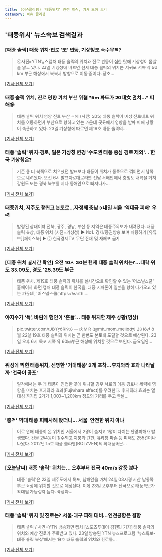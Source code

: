 ```yaml
---
title: (이슈클리핑) '태풍위치' 관련 이슈, 기사 모아 보기
category: 이슈 클리핑
---
```

## **'태풍위치'** 뉴스속보 검색결과
### [태풍 솔릭] 태풍 위치·진로 ‘또’ 변동, 기상청도 속수무책?

>ⓒ사진=YTN뉴스캡처 태풍 솔릭의 위치와 진로 변동이 심한 탓에 기상청이 몸살을 앓고 있다. 23일 기상청에 따르면 현재 태풍 솔릭의 위치는 서귀포 서쪽 약 90 km 부근 해상에서 북북서 방향으로 이동 중이다. 당초...

[[기사 전체 보기]](http://www.dailian.co.kr/news/view/734411/?sc=naver)

### 태풍 솔릭 위치, 진로 영향 끼쳐 부산 위협 "5m 파도가 20대女 덮쳐…" 피해多

>태풍 솔릭 위치 영향 진로 부산 피해 (사진: SBS) 태풍 솔릭이 예상 진로대로 위치를 이동하면서 부산으로 향하고 있는 가운데 곳곳에서 영향을 받아 피해 상황이 속출하고 있다. 23일 기상청에 따르면 제19호 태풍 솔릭의...

[[기사 전체 보기]](http://www.honam.co.kr/read.php3?aid=1534987213563479215)

### 태풍 '솔릭' 위치·경로, 일본 기상청 변경 '수도권 태풍 중심 경로 제외'… 한국 기상청은?

>기존 좀 더 북쪽으로 치우쳤던 발표보다 태풍이 위치가 동쪽으로 꺾이면서 남쪽으로 내려왔다. 오전 6시 발표자료대로라면 전남 서해안에서 충청도 내륙을 거쳐 강원도 또는 경북 북부를 지나 동해안으로 빠져나가...

[[기사 전체 보기]](http://www.etoday.co.kr/news/section/newsview.php?idxno=1655262)

### 태풍위치, 제주도 할퀴고 본토로…자정께 충남→내일 서울 '역대급 피해' 우려

>발령된 상태이며 전북, 광주, 경남, 부산 등 지역은 태풍주의보가 내려졌다. 태풍 솔릭 북상, 태풍 위치 (사진=기상청) ▶ No1. 경제/증권방송 보며 채팅하기 [유튜브][페이스북] ▶ ⓒ 한국경제TV, 무단 전재 및 재배포 금지

[[기사 전체 보기]](http://news.wowtv.co.kr/NewsCenter/News/Read?articleId=A201808230149&t=NN)

### [태풍 위치 실시간 확인] 오전 10시 30분 현재 태풍 솔릭 위치는?…대략 위도 33.09도, 경도 125.39도 부근

>태풍 위치. 제19호 태풍 솔릭의 위치를 실시간으로 확인할 수 있는 '어스널스쿨' 홈페이지 화면 캡처 태풍 솔릭이 한국을, 태풍 시마론이 일본을 향해 다가오고 있는 가운데, '어스널스쿨(https://earth....

[[기사 전체 보기]](http://news.imaeil.com/Society/2018082310413082753)

### 야자수가 ‘툭’, 바람에 행인이 ‘흔들’… 태풍 위치한 제주 상황(영상)

>pic.twitter.com/tJBYy6RKtC — 肉MIR (@mir_mom_mellody) 2018년 8월 22일 19호 태풍 솔릭의 위치는 곧 한반도 본토에 도달할 것으로 예상된다. 23일 오후 6시 목포 서쪽 약 60㎞부근 해상에 위치할 것으로 보인다. 금요일인...

[[기사 전체 보기]](http://news.kmib.co.kr/article/view.asp?arcid=0012624277&code=61121111&cp=nv)

### 위성에 찍힌 태풍위치, 선명한 '거대태풍' 2개 포착…후지와라 효과 나타날까 '전국이 공포'

>일각에서는 두 개 태풍이 인접한 곳에 위치할 경우 서로의 이동 경로나 세력에 영향을 미치는 후지와라 효과(Fujiwhara effect)를 우려한다. 후지와라 효과는 열대성 저기압 2개가 1,000~1,200km 정도의 거리를 두고 만날...

[[기사 전체 보기]](http://www.g-enews.com/ko-kr/news/article/news_all/20180823101154711581e9b5a60_1/article.html)

### '충격' 역대 태풍 피해사례 봤더니… 서울, 안전한 위치 아냐

>이로 인해 태풍이 온 위치인 서울에서 2명이 숨지고 1명이 다치는 인명피해가 발생했다. 건물 254동이 침수되고 지붕과 간판, 유리창 파손 등 피해도 255건이나 나왔다. 2012년 15호 태풍 볼라벤(BOLAVEN)의 최대풍속은...

[[기사 전체 보기]](http://moneys.mt.co.kr/news/mwView.php?no=2018082309428022907)

### [오늘날씨] 태풍 '솔릭' 위치는… 오후부터 전국 40m/s 강풍 분다

>태풍 '솔릭'은 23일 제주도에서 목포, 남해안을 거쳐 24일 03시경 서산 남동쪽 부근 육상에 위치할 것으로 예상된다.  이에 23일 오후부터 전국으로 태풍특보가 확대될 가능성이 높다. 육상과...

[[기사 전체 보기]](http://www.readersnews.com/news/articleView.html?idxno=81578)

### 태풍 '솔릭' 위치 및 진로는? 서울·대구 피해 대비…인천공항은 결항

>태풍 솔릭 / 사진=YTN 방송화면 캡처 [스포츠투데이 김현민 기자] 태풍 솔릭의 위치와 예상 진로가 주목받고 있다. 23일 방송된 YTN 뉴스프로그램 '뉴스특보-태풍 솔릭 북상'에서는 19호 태풍 솔릭의 위치와 진로를...

[[기사 전체 보기]](http://stoo.asiae.co.kr/news/naver_view.htm?idxno=2018082309182163611)


